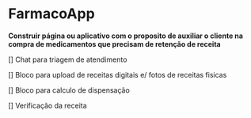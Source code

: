 # FarmacoApp

**Construir página ou aplicativo com o proposito de auxiliar o cliente na compra de medicamentos que precisam de retenção de receita**

[] Chat para triagem de atendimento

[] Bloco para upload de receitas digitais e/ fotos de receitas fisicas

[] Bloco para calculo de dispensação

[] Verificação da receita
